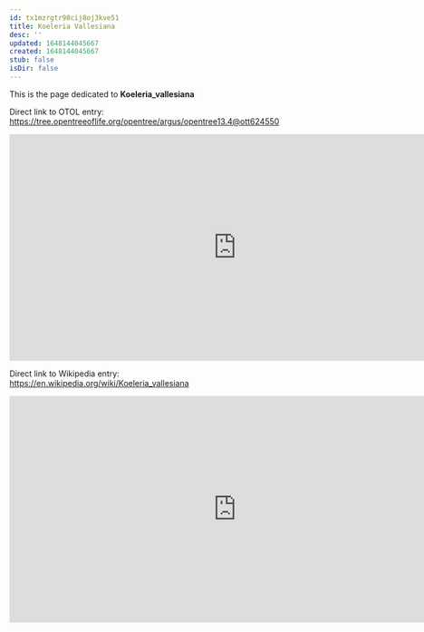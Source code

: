 ```yaml
---
id: tx1mzrgtr98cij8oj3kve51
title: Koeleria Vallesiana
desc: ''
updated: 1648144045667
created: 1648144045667
stub: false
isDir: false
---
```

This is the page dedicated to **Koeleria_vallesiana**


Direct link to OTOL entry: https://tree.opentreeoflife.org/opentree/argus/opentree13.4@ott624550



<html>
    <body>
    <iframe src="https://tree.opentreeoflife.org/opentree/argus/opentree13.4@ott624550"
    width="800" height="400" frameborder="0" allowfullscreen> </iframe>
    </body>
</html>
    


Direct link to Wikipedia entry: https://en.wikipedia.org/wiki/Koeleria_vallesiana



<html>
    <body>
    <iframe src="https://en.wikipedia.org/wiki/Koeleria_vallesiana"
    width="800" height="400" frameborder="0" allowfullscreen> </iframe>
    </body>
</html>
    
